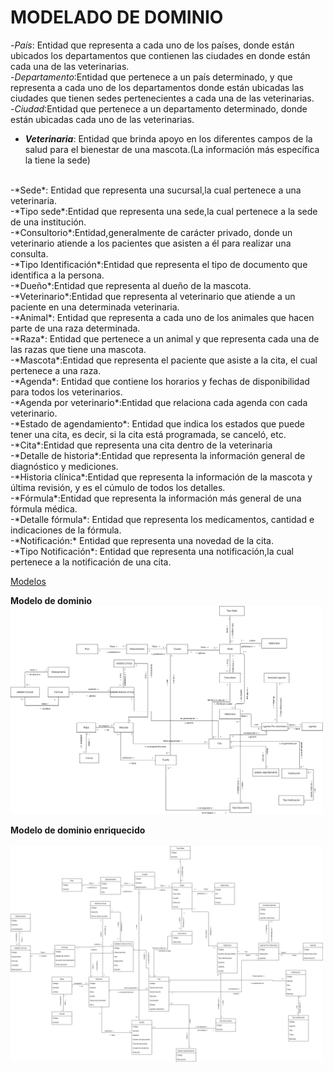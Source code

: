 # MODELADO DE DOMINIO

-*País*: Entidad que representa a cada uno de los países, donde están ubicados los departamentos que contienen las ciudades en donde están cada una de las veterinarias.
<br>
-*Departamento*:Entidad que pertenece a un país determinado, y que representa a cada uno de los departamentos donde están ubicadas las ciudades que tienen sedes pertenecientes a cada una de las veterinarias.
<br>
-*Ciudad*:Entidad que pertenece a un departamento determinado, donde están ubicadas cada uno de las veterinarias.
<br>
- <b>*Veterinaria*</b>: Entidad que brinda apoyo en los diferentes campos de la salud para el bienestar de una mascota.(La información más específica la tiene la sede)
<br>
-*Sede*: Entidad que representa una sucursal,la cual pertenece a una veterinaria.
<br>
-*Tipo sede*:Entidad que representa una sede,la cual pertenece a la sede de una institución.
<br>
-*Consultorio*:Entidad,generalmente de carácter privado, donde un veterinario atiende a los pacientes que asisten a él para realizar una consulta.
<br>
-*Tipo Identificación*:Entidad que representa el tipo de documento que identifica a la persona.
<br>
-*Dueño*:Entidad que representa al dueño de la mascota.
<br>
-*Veterinario*:Entidad que representa al veterinario que atiende a un paciente en una determinada veterinaria.
<br>
-*Animal*: Entidad que representa a cada uno de los animales que hacen parte de una raza determinada.
<br>
-*Raza*: Entidad que pertenece a un animal y que representa cada una de las razas que tiene una mascota.
<br>
-*Mascota*:Entidad que representa el paciente que asiste a la cita, el cual pertenece a una raza.
<br>
-*Agenda*: Entidad que contiene los horarios y fechas de disponibilidad para todos los veterinarios.
<br>
-*Agenda por veterinario*:Entidad que relaciona cada agenda con cada veterinario.
<br>
-*Estado de agendamiento*: Entidad que indica los estados que puede tener una cita, es decir, si la cita está programada, se canceló, etc.
<br>
-*Cita*:Entidad que representa una cita dentro de la veterinaria
<br>
-*Detalle de historia*:Entidad que representa la información general de diagnóstico y mediciones.
<br>
-*Historia clínica*:Entidad que representa la información de la mascota y última revisión, y es el cúmulo de todos los detalles.
<br>
-*Fórmula*:Entidad que representa la información más general de una fórmula médica.
<br>
-*Detalle fórmula*: Entidad que representa los medicamentos, cantidad e indicaciones de la fórmula.
<br>
-*Notificación:* Entidad que representa una novedad de la cita.
<br>
-*Tipo Notificación*: Entidad que representa una notificación,la cual pertenece a la notificación de una cita.


[Modelos](https://app.diagrams.net/#G1biPMACpC6PVnlxnaMcAy8FE57Oh2dilD)

**Modelo de dominio** 
	<br>
	<img src="Images\Modelo-Dominio/ModeloDominio.png" alt="Modelo Dominio" width="500">

**Modelo de dominio enriquecido** 	
	<br>
	<img src="Images\Modelo-Dominio/ModeloDominioEnriquecido.png" alt="Modelo Dominio Enriquecido" width="500">
